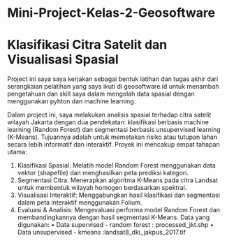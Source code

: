 # Mini-Project-Kelas-2-Geosoftware
# Klasifikasi Citra Satelit dan Visualisasi Spasial

Project ini saya saya kerjakan sebagai bentuk latihan dan tugas akhir dari serangkaian pelatihan yang saya ikuti di geosoftware.id untuk menambah pengetahuan dan skill saya dalam mengolah data spasial dengan menggunakan pyhton dan machine learning.

Dalam project ini, saya melakukan analisis spasial terhadap citra satelit wilayah Jakarta dengan dua pendekatan: klasifikasi berbasis machine learning (Random Forest) dan
segmentasi berbasis unsupervised learning (K-Means). Tujuannya adalah untuk memetakan risiko atau tutupan lahan secara lebih informatif dan interaktif.
Proyek ini mencakup empat tahapan utama:
1. Klasifikasi Spasial: Melatih model Random Forest menggunakan data vektor (shapefile) dan menghasilkan peta prediksi kategori.
2. Segmentasi Citra: Menerapkan algoritma K-Means pada citra Landsat untuk membentuk wilayah homogen berdasarkan spektral.
3. Visualisasi Interaktif: Menggabungkan hasil klasifikasi dan segmentasi dalam peta interaktif menggunakan Folium.
4. Evaluasi & Analisis: Mengevaluasi performa model Random Forest dan membandingkannya dengan hasil segmentasi K-Means.
Data yang digunakan:
• Data supervised - random forest : processed_jkt.shp
• Data unsupervised - kmeans :landsat8_dki_jakpus_2017.tif
